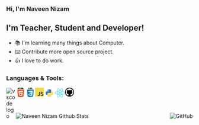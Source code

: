### Hi, I'm Naveen Nizam

## I'm Teacher, Student and Developer!
- 📚 I'm learning many things about Computer.
- ⌨️ Contribute more open source project.
- 👍 I love to do work.

### Languages & Tools:

<img align="left" alt="vscode logo" width="26px" src="https://raw.githubusercontent.com/Delta456/Delta456/master/img/vscode.png"/>

<img align="left" alt="HTML5" width="26px" src="https://raw.githubusercontent.com/github/explore/80688e429a7d4ef2fca1e82350fe8e3517d3494d/topics/html/html.png" />
<img align="left" alt="CSS3" width="26px" src="https://raw.githubusercontent.com/github/explore/80688e429a7d4ef2fca1e82350fe8e3517d3494d/topics/css/css.png" />

<img align="left" src="https://raw.githubusercontent.com/github/explore/80688e429a7d4ef2fca1e82350fe8e3517d3494d/topics/javascript/javascript.png" alt="js logo" width="24">

<img align="left" src="https://raw.githubusercontent.com/github/explore/80688e429a7d4ef2fca1e82350fe8e3517d3494d/topics/python/python.png" alt="python logo" width="29px">

<img align="left" src="logo192.png" alt="react logo" width = '28px'>
<img align="left" alt="GitHub" width="24px" src="a.png" />
<br/>
<br/>
<br/>
<br/>
<div style=display:inline>
<img  alt="Naveen Nizam Github Stats" src="https://github-readme-stats.vercel.app/api?username=NaveenNizam&show_icons=true&theme=radical" />


<img align="right"  alt="GitHub"  src="https://github-readme-stats.vercel.app/api/top-langs/?username=NaveenNizam&langs_count=8" />
</div>
